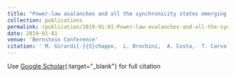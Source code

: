 ```yaml
---
title: "Power-law avalanches and all the synchronicity states emerging in a unified model of excitatory-inhibitory balanced network"
collection: publications
permalink: /publication/2019-01-01-Power-law-avalanches-and-all-the-synchronicity-states-emerging-in-a-unified-model-of-excitatory-inhibitory-balanced-network
date: 2019-01-01
venue: 'Bernstein Conference'
citation: ' M. Girardi{-}{S}chappo,  L. Brochini,  A. Costa,  T. Carvalho,  O. Kinouchi, &quot;Power-law avalanches and all the synchronicity states emerging in a unified model of excitatory-inhibitory balanced network.&quot; Bernstein Conference, 2019.'
---
```

Use [Google Scholar](https://scholar.google.com/scholar?q=Power+law+avalanches+and+all+the+synchronicity+states+emerging+in+a+unified+model+of+excitatory+inhibitory+balanced+network){:target="_blank"} for full citation